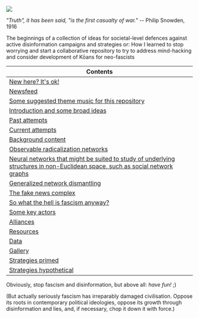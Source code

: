 ![](https://raw.githubusercontent.com/wdbm/InfoPeace/master/media/InfoPeace.gif)

*"Truth", it has been said, "is the first casualty of war."* -- Philip Snowden, 1916

The beginnings of a collection of ideas for societal-level defences against active disinformation campaigns and strategies or: How I learned to stop worrying and start a collaborative repository to try to address mind-hacking and consider development of Kōans for neo-fascists

|**Contents**                                                                                                                                                    |
|----------------------------------------------------------------------------------------------------------------------------------------------------------------|
|[New here? It's ok!](documentation/new_here.md)                                                                                                                 |
|[Newsfeed](documentation/newsfeed.md)                                                                                                                           |
|[Some suggested theme music for this repository](documentation/music.md)                                                                                        |
|[Introduction and some broad ideas](documentation/introduction.md)                                                                                              |
|[Past attempts](documentation/attempts_past.md)                                                                                                                 |
|[Current attempts](documentation/attempts_current.md)                                                                                                           |
|[Background content](documentation/background.md)                                                                                                               |
|[Observable radicalization networks](documentation/observable_radicalization_networks.md)                                                                       |
|[Neural networks that might be suited to study of underlying structures in non-Euclidean space, such as social network graphs](documentation/neural_networks.md)|
|[Generalized network dismantling](documentation/generalized_network_dismantling.md)                                                                             |
|[The fake news complex](documentation/fake_news.md)                                                                                                             |
|[So what the hell is fascism anyway?](documentation/fascism.md)                                                                                                 |
|[Some key actors](documentation/actors.md)                                                                                                                      |
|[Alliances](documentation/alliances.md)                                                                                                                         |
|[Resources](documentation/resources.md)                                                                                                                         |
|[Data](documentation/data.md)                                                                                                                                   |
|[Gallery](documentation/gallery.md)                                                                                                                             |
|[Strategies primed](documentation/strategies_primed.md)                                                                                                         |
|[Strategies hypothetical](documentation/strategies_hypothetical.md)                                                                                             |

Obviously, stop fascism and disinformation, but above all: *have fun!* ;)

(But actually seriously fascism has irreparably damaged civilisation. Oppose its roots in contemporary political ideologies, oppose its growth through disinformation and lies, and, if necessary, chop it down it with force.)
